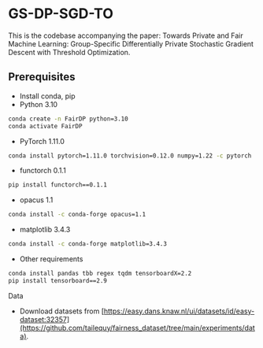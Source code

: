 # GS-DP-SGD-TO
This is the codebase accompanying the paper: Towards Private and Fair Machine Learning: Group-Specific Differentially Private Stochastic Gradient Descent with Threshold Optimization.
## Prerequisites

- Install conda, pip
- Python 3.10

```bash
conda create -n FairDP python=3.10
conda activate FairDP
```

- PyTorch 1.11.0

```bash
conda install pytorch=1.11.0 torchvision=0.12.0 numpy=1.22 -c pytorch
```

- functorch 0.1.1

```bash
pip install functorch==0.1.1
```

- opacus 1.1

```bash
conda install -c conda-forge opacus=1.1
```

- matplotlib 3.4.3

```bash
conda install -c conda-forge matplotlib=3.4.3
```

- Other requirements

```bash
conda install pandas tbb regex tqdm tensorboardX=2.2
pip install tensorboard==2.9

```

Data

- Download datasets from [https://easy.dans.knaw.nl/ui/datasets/id/easy-dataset:32357](https://github.com/tailequy/fairness_dataset/tree/main/experiments/data). 
